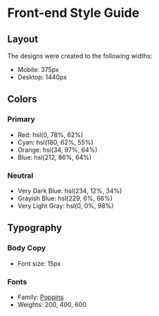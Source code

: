 # Front-end Style Guide

## Layout

The designs were created to the following widths:

-  Mobile: 375px
-  Desktop: 1440px

## Colors

### Primary

-  Red: hsl(0, 78%, 62%)
-  Cyan: hsl(180, 62%, 55%)
-  Orange: hsl(34, 97%, 64%)
-  Blue: hsl(212, 86%, 64%)

### Neutral

-  Very Dark Blue: hsl(234, 12%, 34%)
-  Grayish Blue: hsl(229, 6%, 66%)
-  Very Light Gray: hsl(0, 0%, 98%)

## Typography

### Body Copy

-  Font size: 15px

### Fonts

-  Family: [Poppins](https://fonts.google.com/specimen/Poppins)
-  Weights: 200, 400, 600
